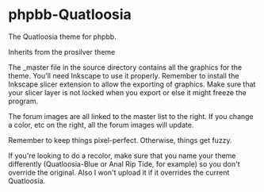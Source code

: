 # phpbb-Quatloosia
The Quatloosia theme for phpbb.

Inherits from the prosilver theme

The _master file in the source directory contains all the graphics for the theme.  You'll need Inkscape to use it properly.  Remember to install the Inkscape slicer extension to allow the exporting of graphics.  Make sure that your slicer layer is not locked when you export or else it might freeze the program.

The forum images are all linked to the master list to the right.  If you change a color, etc on the right, all the forum images will update.

Remember to keep things pixel-perfect.  Otherwise, things get fuzzy.

If you're looking to do a recolor, make sure that you name your theme differently (Quatloosia-Blue or Anal Rip Tide, for example) so you don't override the original. Also I won't upload it if it overrides the current Quatloosia.
